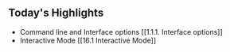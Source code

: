 ## Today's Highlights

-  Command line and Interface options [[1.1.1. Interface options]] 
-  Interactive Mode [[16.1 Interactive Mode]]